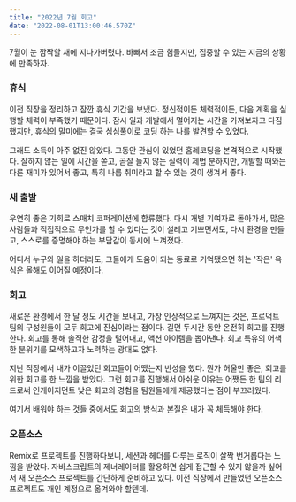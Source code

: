 ```yaml
---
title: "2022년 7월 회고"
date: "2022-08-01T13:00:46.570Z"
---
```


7월이 눈 깜짝할 새에 지나가버렸다. 바빠서 조금 힘들지만, 집중할 수 있는 지금의 상황에 만족하자.

### 휴식

이전 직장을 정리하고 잠깐 휴식 기간을 보냈다. 정신적이든 체력적이든, 다음 계획을 실행할 체력이 부족했기 때문이다.
잠시 일과 개발에서 멀어지는 시간을 가져보자고 다짐했지만, 휴식의 말미에는 결국 심심풀이로 코딩 하는 나를 발견할 수 있었다.

그래도 소득이 아주 없진 않았다. 그동안 관심이 있었던 홈레코딩을 본격적으로 시작했다.
잘하지 않는 일에 시간을 쏟고, 곧잘 늘지 않는 실력이 제법 분하지만, 개발할 때와는 다른 재미가 있어서 좋고, 특히 나름 취미라고 할 수 있는 것이 생겨서 좋다.

### 새 출발

우연히 좋은 기회로 스매치 코퍼레이션에 합류했다. 다시 개별 기여자로 돌아가서, 많은 사람들과 직접적으로 무언가를 할 수 있다는 것이 설레고 기쁘면서도,
다시 환경을 만들고, 스스로를 증명해야 하는 부담감이 동시에 느껴졌다.

어디서 누구와 일을 하더라도, 그들에게 도움이 되는 동료로 기억됐으면 하는 '작은' 욕심은 올해도 이어질 예정이다.

### 회고

새로운 환경에서 한 달 정도 시간을 보내고, 가장 인상적으로 느껴지는 것은, 프로덕트 팀의 구성원들이 모두 회고에 진심이라는 점이다.
길면 두시간 동안 온전히 회고를 진행한다. 회고를 통해 솔직한 감정을 털어내고, 액션 아이템을 뽑아낸다. 회고 특유의 어색한 분위기를 모색하고자 노력하는 광대도 없다.

지난 직장에서 내가 이끌었던 회고들이 어땠는지 반성을 했다. 뭔가 허울만 좋은, 회고를 위한 회고를 한 느낌을 받았다.
그런 회고를 진행해서 아쉬운 이유는 어쨌든 한 팀의 리드로써 인게이지먼트 낮은 회고의 경험을 팀원들에게 제공했다는 점이 부끄러웠다.

여기서 배워야 하는 것들 중에서도 회고의 방식과 본질은 내가 꼭 체득해야 한다.

### 오픈소스

Remix로 프로젝트를 진행하다보니, 세션과 헤더를 다루는 로직이 살짝 번거롭다는 느낌을 받았다.
자바스크립트의 제너레이터를 활용하면 쉽게 접근할 수 있지 않을까 싶어서 새 오픈소스 프로젝트를 간단하게 준비하고 있다.
이전 직장에서 만들었던 오픈소스 프로젝트도 개인 계정으로 옮겨와야 할텐데.
